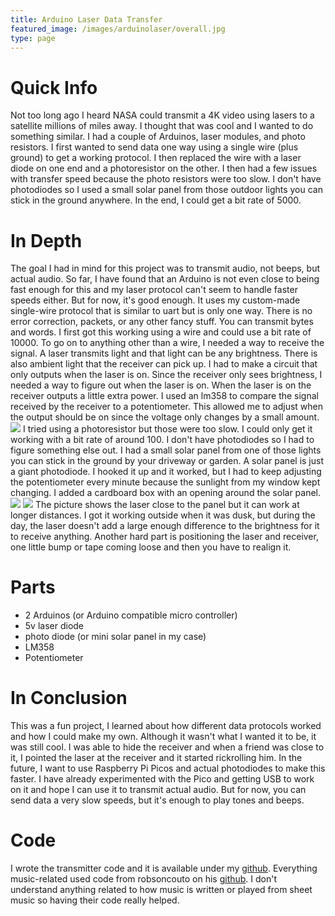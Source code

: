 ```yaml
---
title: Arduino Laser Data Transfer
featured_image: /images/arduinolaser/overall.jpg
type: page
---
```

# Quick Info
Not too long ago I heard NASA could transmit a 4K video using lasers to a satellite millions of miles away. I thought that was cool and I wanted to do something similar. I had a couple of Arduinos, laser modules, and photo resistors. I first wanted to send data one way using a single wire (plus ground) to get a working protocol. I then replaced the wire with a laser diode on one end and a photoresistor on the other. I then had a few issues with transfer speed because the photo resistors were too slow. I don't have photodiodes so I used a small solar panel from those outdoor lights you can stick in the ground anywhere. In the end, I could get a bit rate of 5000.

# In Depth
The goal I had in mind for this project was to transmit audio, not beeps, but actual audio. So far, I have found that an Arduino is not even close to being fast enough for this and my laser protocol can't seem to handle faster speeds either. But for now, it's good enough. It uses my custom-made single-wire protocol that is similar to uart but is only one way. There is no error correction, packets, or any other fancy stuff. You can transmit bytes and words. I first got this working using a wire and could use a bit rate of 10000. To go on to anything other than a wire, I needed a way to receive the signal. A laser transmits light and that light can be any brightness. There is also ambient light that the receiver can pick up. I had to make a circuit that only outputs when the laser is on. Since the receiver only sees brightness, I needed a way to figure out when the laser is on. When the laser is on the receiver outputs a little extra power. I used an lm358 to compare the signal received by the receiver to a potentiometer. This allowed me to adjust when the output should be on since the voltage only changes by a small amount.
![](/images/arduinolaser/laserschematic.png)
I tried using a photoresistor but those were too slow. I could only get it working with a bit rate of around 100. I don't have photodiodes so I had to figure something else out. I had a small solar panel from one of those lights you can stick in the ground by your driveway or garden. A solar panel is just a giant photodiode. I hooked it up and it worked, but I had to keep adjusting the potentiometer every minute because the sunlight from my window kept changing. I added a cardboard box with an opening around the solar panel.
![](/images/arduinolaser/overall.jpg)
![](/images/arduinolaser/closeup.jpg)
The picture shows the laser close to the panel but it can work at longer distances. I got it working outside when it was dusk, but during the day, the laser doesn't add a large enough difference to the brightness for it to receive anything. Another hard part is positioning the laser and receiver, one little bump or tape coming loose and then you have to realign it.
# Parts
- 2 Arduinos (or Arduino compatible micro controller)
- 5v laser diode
- photo diode (or mini solar panel in my case)
- LM358
- Potentiometer

# In Conclusion
This was a fun project, I learned about how different data protocols worked and how I could make my own. Although it wasn't what I wanted it to be, it was still cool. I was able to hide the receiver and when a friend was close to it, I pointed the laser at the receiver and it started rickrolling him. In the future, I want to use Raspberry Pi Picos and actual photodiodes to make this faster. I have already experimented with the Pico and getting USB to work on it and hope I can use it to transmit actual audio. But for now, you can send data a very slow speeds, but it's enough to play tones and beeps.

# Code
I wrote the transmitter code and it is available under my [github](https://github.com/GothardTA/arduinolasersong). Everything music-related used code from robsoncouto on his [github](https://github.com/robsoncouto/arduino-songs/tree/master). I don't understand anything related to how music is written or played from sheet music so having their code really helped.